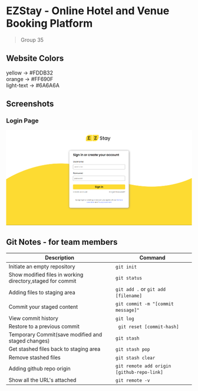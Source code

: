# EZStay - Online Hotel and Venue Booking Platform
> Group 35

## Website Colors
yellow -> #FDDB32  
orange -> #FF690F  
light-text -> #6A6A6A  

## Screenshots
### Login Page
![login page screenshot](/images/screenshots/login.png)

## Git Notes - for team members

| Description   | Command |
|--------------- | --------------- |
|Initiate an empty repository | `git init`  |
|Show modified files in working directory,staged for commit | `git status`  |  
|Adding files to staging area | `git add .` or `git add [filename]`  |
|Commit your staged content | `git commit -m "[commit message]"`  |
|View commit history | `git log`  |
|Restore to a previous commit | ` git reset [commit-hash]` |
|Temporary Commit(save modified and staged changes) | `git stash` | 
|Get stashed files back to staging area | `git stash pop`  |
|Remove stashed files | `git stash clear`  |
|Adding github repo origin | `git remote add origin [github-repo-link]`  |
|Show all the URL's attached | `git remote -v` |
